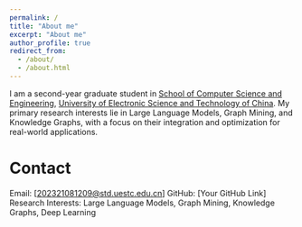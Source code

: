 ```yaml
---
permalink: /
title: "About me"
excerpt: "About me"
author_profile: true
redirect_from: 
  - /about/
  - /about.html
---
```


I am a second-year graduate student in  [School of Computer Science and Engineering](https://www.scse.uestc.edu.cn/), [University of Electronic Science and Technology of China](https://www.uestc.edu.cn/). My primary research interests lie in Large Language Models, Graph Mining, and Knowledge Graphs, with a focus on their integration and optimization for real-world applications.

Contact
======
Email: [202321081209@std.uestc.edu.cn]
GitHub: [Your GitHub Link]
Research Interests: Large Language Models, Graph Mining, Knowledge Graphs, Deep Learning


